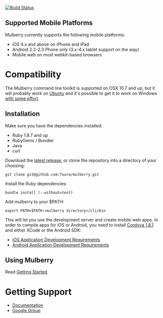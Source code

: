 [![Build Status](https://secure.travis-ci.org/Toura/mulberry.png?branch=master)](http://travis-ci.org/Toura/mulberry)


## Supported Mobile Platforms

Mulberry currently supports the following mobile platforms:

- iOS 4.x and above on iPhone and iPad
- Android 2.2-2.3 Phone only (3.x-4.x tablet support on the way)
- Mobile web on most webkit-based browsers


# Compatibility

The Mulberry command line toolkit is supported on OSX 10.7 and up, but it will probably work on [Ubuntu](https://github.com/Toura/mulberry/wiki/Common-Ubuntu-Installation-Issues) and it's possible to get it to work on Windows [with some effort](https://github.com/Toura/mulberry/wiki/Windows-Installation).



## Installation

Make sure you have the dependencies installed:

- Ruby 1.8.7 and up
- RubyGems / Bundler
- Java
- curl

Download the [latest release](https://github.com/Toura/mulberry/tags), or
 clone the repository into a directory of your choosing:

    git clone git@github.com:Toura/mulberry.git

Install the Ruby dependencies:

    bundle install (--without=test)

Add mulberry to your $PATH:

    export PATH=$PATH:<mulberry directory>/cli/bin

This will let you use the development server and create mobile web apps. In order to compile apps for iOS or Android, you need to install [Cordova 1.8.1](https://github.com/phonegap/phonegap/zipball/1.9.0)
and either XCode or the Android SDK:

- [iOS Application Development Requirements](https://github.com/Toura/mulberry/wiki/Requirements-for-developing-iOS-apps)
- [Android Application Development Requirements](https://github.com/Toura/mulberry/wiki/Requirements-for-developing-Android-apps)

## Using Mulberry

Read [Getting Started](https://github.com/Toura/mulberry/wiki/Getting-Started).


# Getting Support

- [Documentation](https://github.com/toura/mulberry/wiki)
- [Google Group](https://groups.google.com/forum/#!forum/toura-mulberry)
